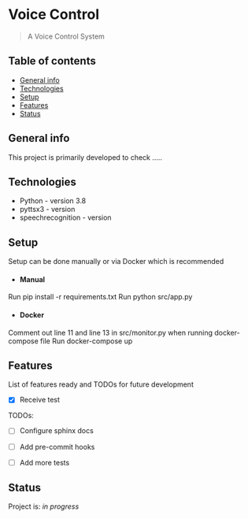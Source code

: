 # Voice Control

> A Voice Control System 

## Table of contents

- [General info](#general-info)
- [Technologies](#technologies)
- [Setup](#setup)
- [Features](#features)
- [Status](#status)

## General info

This project is primarily developed to check .....


## Technologies

- Python - version 3.8
- pyttsx3 - version
- speechrecognition - version


## Setup

Setup can be done manually or via Docker which is recommended

- #### Manual

Run pip install -r requirements.txt
Run python src/app.py

- #### Docker

Comment out line 11 and line 13 in src/monitor.py when running docker-compose file
Run docker-compose up


## Features

List of features ready and TODOs for future development

- [x] Receive test


TODOs:

- [ ] Configure sphinx docs
- [ ] Add pre-commit hooks
- [ ] Add more tests


## Status

Project is: _in progress_
